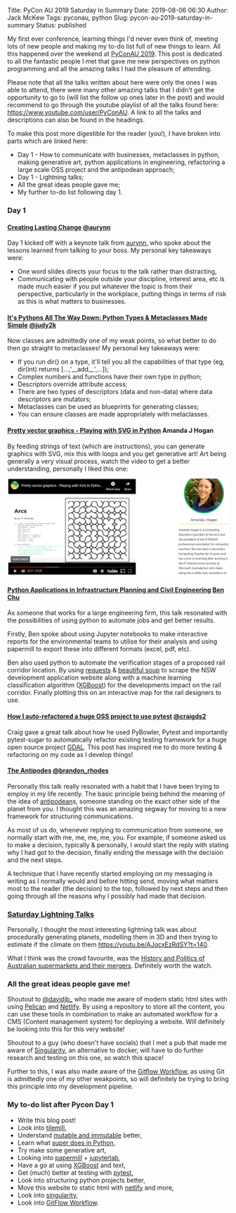 Title: PyCon AU 2019 Saturday In Summary
Date: 2019-08-06 06:30
Author: Jack McKew
Tags: pyconau, python
Slug: pycon-au-2019-saturday-in-summary
Status: published

My first ever conference, learning things I'd never even think of, meeting lots of new people and making my to-do list full of new things to learn. All this happened over the weekend at [PyConAU 2019](https://2019.pycon-au.org/). This post is dedicated to all the fantastic people I met that gave me new perspectives on python programming and all the amazing talks I had the pleasure of attending.

Please note that all the talks written about here were only the ones I was able to attend, there were many other amazing talks that I didn't get the opportunity to go to (will list the follow up ones later in the post) and would recommend to go through the youtube playlist of all the talks found here: <https://www.youtube.com/user/PyConAU>. A link to all the talks and descriptions can also be found in the headings.

To make this post more digestible for the reader (you!), I have broken into parts which are linked here:

-   Day 1 - How to communicate with businesses, metaclasses in python, making generative art, python applications in engineering, refactoring a large scale OSS project and the antipodean approach;
-   Day 1 - Lightning talks;
-   All the great ideas people gave me;
-   My further to-do list following day 1.

### Day 1

#### [Creating Lasting Change](https://2019.pycon-au.org/talks/aurynn) [\@aurynn](https://twitter.com/aurynn)

Day 1 kicked off with a keynote talk from [aurynn](https://github.com/aurynn), who spoke about the lessons learned from talking to your boss. My personal key takeaways were:

-   One word slides directs your focus to the talk rather than distracting,
-   Communicating with people outside your discipline, interest area, etc is made much easier if you put whatever the topic is from their perspective, particularly in the workplace, putting things in terms of risk as this is what matters to businesses.

#### [It's Pythons All The Way Down: Python Types & Metaclasses Made Simple](https://2019.pycon-au.org/talks/its-pythons-all-the-way-down-python-types-metaclasses-made-simple) [\@judy2k](https://twitter.com/judy2k)

Now classes are admittedly one of my weak points, so what better to do then go straight to metaclasses! My personal key takeaways were:

-   If you run dir() on a type, it'll tell you all the capabilities of that type (eg, dir(int) returns \[...,'\_\_add\_\_',...\]);
-   Complex numbers and functions have their own type in python;
-   Descriptors override attribute access;
-   There are two types of descriptors (data and non-data) where data descriptors are mutators;
-   Metaclasses can be used as blueprints for generating classes;
-   You can ensure classes are made appropriately with metaclasses.

#### [Pretty vector graphics - Playing with SVG in Python](https://2019.pycon-au.org/talks/pretty-vector-graphics--playing-with-svg-in-python) Amanda J Hogan

By feeding strings of text (which are instructions), you can generate graphics with SVG, mix this with loops and you get generative art! Art being generally a very visual process, watch the video to get a better understanding, personally I liked this one:

![amanda_hogan](..\img\pycon-au-2019-saturday-in-summary\image1.png)

#### [Python Applications in Infrastructure Planning and Civil Engineering](https://2019.pycon-au.org/talks/python-applications-in-infrastructure-planning-and-civil-engineering) [Ben Chu](https://au.linkedin.com/in/ben-chu-2643aa131)

As someone that works for a large engineering firm, this talk resonated with the possibilities of using python to automate jobs and get better results.

Firstly, Ben spoke about using Jupyter notebooks to make interactive reports for the environmental teams to utilise for their analysis and using papermill to export these into different formats (excel, pdf, etc).

Ben also used python to automate the verification stages of a proposed rail corridor location. By using [requests](https://2.python-requests.org/en/master/) & [beautiful soup](https://www.crummy.com/software/BeautifulSoup/bs4/doc/) to scrape the NSW development application website along with a machine learning classification algorithm ([XGBoost](https://xgboost.readthedocs.io/en/latest/)) for the developments impact on the rail corridor. Finally plotting this on an interactive map for the rail designers to use.

#### [How I auto-refactored a huge OSS project to use pytest](https://2019.pycon-au.org/talks/how-i-migrated-a-huge-oss-project-to-use-pytest) [\@craigds2](https://twitter.com/craigds2)

Craig gave a great talk about how he used PyBowler, Pytest and importantly pytest-sugar to automatically refactor existing testing framework for a huge open source project [GDAL](https://gdal.org/). This post has inspired me to do more testing & refactoring on my code as I develop things!

#### **[The Antipodes](https://2019.pycon-au.org/talks/brandon)** [\@brandon\_rhodes](https://twitter.com/brandon_rhodes)

Personally this talk really resonated with a habit that I have been trying to employ in my life recently. The basic principle being behind the meaning of the idea of [](https://en.wiktionary.org/wiki/antipodean)[antipodean](https://en.wiktionary.org/wiki/antipodean)s</a>, someone standing on the exact other side of the planet from you. I thought this was an amazing segway for moving to a new framework for structuring communications.

As most of us do, whenever replying to communication from someone, we normally start with me, me, me, me, you. For example, if someone asked us to make a decision, typically & personally, I would start the reply with stating why I had got to the decision, finally ending the message with the decision and the next steps.

A technique that I have recently started employing on my messaging is writing as I normally would and before hitting send, moving what matters most to the reader (the decision) to the top, followed by next steps and then going through all the reasons why I possibly had made that decision.

### **[Saturday Lightning Talks](https://2019.pycon-au.org/talks/saturday-lightning-talks)**

Personally, I thought the most interesting lightning talk was about procedurally generating planets, modelling them in 3D and then trying to estimate if the climate on them <https://youtu.be/AJqcxEzRdSY?t=140>.

What I think was the crowd favourite, was the [History and Politics of Australian supermarkets and their mergers](https://youtu.be/AJqcxEzRdSY?t=1097). Definitely worth the watch.

### All the great ideas people gave me!

Shoutout to [\@davidjb\_](https://twitter.com/davidjb_) who made me aware of modern static html sites with using [Pelican](https://docs.getpelican.com/en/stable/) and [Netlify](https://www.netlify.com/). By using a repository to store all the content, you can use these tools in combination to make an automated workflow for a CMS (Content management system) for deploying a website. Will definitely be looking into this for this very website!

Shoutout to a guy (who doesn't have socials) that I met a pub that made me aware of [Singularity](https://singularity.lbl.gov/), an alternative to docker, will have to do further research and testing on this one, so watch this space!

Further to this, I was also made aware of the [Gitflow Workflow](https://www.atlassian.com/git/tutorials/comparing-workflows/gitflow-workflow), as using Git is admittedly one of my other weakpoints, so will definitely be trying to bring this principle into my development pipeline.

### My to-do list after Pycon Day 1

-   Write this blog post!
-   Look into [tilemill](https://tilemill-project.github.io/tilemill/),
-   Understand [mutable and immutable](https://medium.com/@meghamohan/mutable-and-immutable-side-of-python-c2145cf72747) better,
-   Learn what [super does in Python](https://realpython.com/python-super/),
-   Try make some generative art,
-   Looking into [papermill](https://papermill.readthedocs.io/en/latest/) + [jupyterlab](https://jupyterlab.readthedocs.io/en/stable/),
-   Have a go at using [XGBoost](https://xgboost.readthedocs.io/en/latest/) and text,
-   Get (much) better at testing with [pytest](https://docs.pytest.org/en/latest/),
-   Look into structuring python projects better,
-   Move this website to static html with [netlify](https://www.netlify.com/) and more,
-   Look into [singularity](https://singularity.lbl.gov/),
-   Look into [GitFlow Workflow](https://www.atlassian.com/git/tutorials/comparing-workflows/gitflow-workflow).


